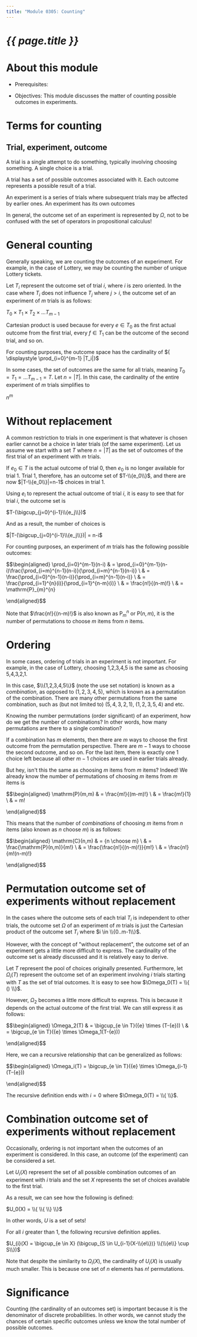 ```yaml
---
title: "Module 0305: Counting"
---
```


# _{{ page.title }}_

# About this module

-   Prerequisites:

-   Objectives: This module discusses the matter of counting possible
    outcomes in experiments.

# Terms for counting

## Trial, experiment, outcome

A trial is a single attempt to do something, typically involving
choosing something. A single choice is a trial.

A trial has a set of possible outcomes associated with it. Each outcome
represents a possible result of a trial.

An experiment is a series of trials where subsequent trials may be
affected by earlier ones. An experiment has its own outcomes

In general, the outcome set of an experiment is represented by $\Omega$,
not to be confused with the set of operators in propositional calculus!

# General counting

Generally speaking, we are counting the outcomes of an experiment. For
example, in the case of Lottery, we may be counting the number of unique
Lottery tickets.

Let $T_i$ represent the outcome set of trial $i$, where $i$ is zero
oriented. In the case where $T_i$ does not influence $T_j$ where $j>i$,
the outcome set of an experiment of $m$ trials is as follows:

$T_0 \times T_1 \times T_2 \times \dots T_{m-1}$

Cartesian product is used because for every $e\in T_0$ as the first
actual outcome from the first trial, every $f \in T_1$ can be the
outcome of the second trial, and so on.

For counting purposes, the outcome space has the cardinality of
${ \displaystyle \prod_{i=0}^{m-1} |T_i|}$

In some cases, the set of outcomes are the same for all trials, meaning
$T_0=T_1=\dots T_{m-1}=T$. Let $n=|T|$. In this case, the cardinality of
the entire experiment of $m$ trials simplifies to

$n^m$

# Without replacement

A common restriction to trials in one experiment is that whatever is
chosen earlier cannot be a choice in later trials (of the same
experiment). Let us assume we start with a set $T$ where $n=|T|$ as the
set of outcomes of the first trial of an experiment with $m$ trials.

If $e_0 \in T$ is the actual outcome of trial 0, then $e_0$ is no longer
available for trial 1. Trial 1, therefore, has an outcome set of
$T-\\{e_0\\}$, and there are now $|T-\\{e_0\\}|=n-1$ choices in trial 1.

Using $e_i$ to represent the actual outcome of trial $i$, it is easy to
see that for trial $i$, the outcome set is

$T-(\bigcup_{j=0}^{i-1}\\{e_j\\})$

And as a result, the number of choices is

$|T-(\bigcup_{j=0}^{i-1}\\{e_j\\})| = n-i$

For counting purposes, an experiment of $m$ trials has the following
possible outcomes:

$$\begin{aligned}
    \prod_{i=0}^{m-1}(n-i) & = \prod_{i=0}^{m-1}(n-i)\frac{\prod_{i=m}^{n-1}(n-i)}{\prod_{i=m}^{n-1}(n-i)} \\
      & = \frac{\prod_{i=0}^{n-1}(n-i)}{\prod_{i=m}^{n-1}(n-i)} \\
      & = \frac{\prod_{i=1}^{n}(i)}{\prod_{i=1}^{n-m}(i)} \\
      & = \frac{n!}{(n-m)!} \\
      & = \mathrm{P}_{m}^{n}
  
\end{aligned}$$

Note that $\frac{n!}{(n-m)!}$ is also known as $\mathrm{P}_{m}^{n}$ or
$\mathrm{P}(n,m)$, it is the number of permutations to choose $m$ items
from $n$ items.

# Ordering

In some cases, ordering of trials in an experiment is not important. For
example, in the case of Lottery, choosing 1,2,3,4,5 is the same as
choosing 5,4,3,2,1.

In this case, $\\{1,2,3,4,5\\}$ (note the use set notation) is known as a
*combination*, as opposed to $(1,2,3,4,5)$, which is known as a
permutation of the combination. There are many other permutations from
the same combination, such as (but not limited to) $(5,4,3,2,1)$,
$(1,2,3,5,4)$ and etc.

Knowing the number permutations (order significant) of an experiment,
how do we get the number of combinations? In other words, how many
permutations are there to a single combination?

If a combination has $m$ elements, then there are $m$ ways to choose the
first outcome from the permutation perspective. There are $m-1$ ways to
choose the second outcome, and so on. For the last item, there is
exactly one 1 choice left because all other $m-1$ choices are used in
earlier trials already.

But hey, isn't this the same as choosing $m$ items from $m$ items?
Indeed! We already know the number of permutations of choosing $m$ items
from $m$ items is

$$\begin{aligned}
    \mathrm{P}(m,m) & = \frac{m!}{(m-m)!} \\
                    & = \frac{m!}{1} \\
		    & = m!
  
\end{aligned}$$

This means that the number of *combinations* of choosing $m$ items from
$n$ items (also known as $n$ choose $m$) is as follows:

$$\begin{aligned}
    \mathrm{C}(n,m) & = {n \choose m} \\
                    & =  \frac{\mathrm{P}(n,m)}{m!} \\
		    & = \frac{\frac{n!}{(n-m)!}}{m!} \\
		    & = \frac{n!}{m!(n-m)!}
  
\end{aligned}$$

# Permutation outcome set of experiments without replacement

In the cases where the outcome sets of each trial $T_i$ is independent
to other trials, the outcome set $\Omega$ of an experiment of $m$ trials
is just the Cartesian product of the outcome set $T_i$ where
$i \in \\{0..m-1\\}$.

However, with the concept of "without replacement", the outcome set of
an experiment gets a little more difficult to express. The cardinality
of the outcome set is already discussed and it is relatively easy to
derive.

Let $T$ represent the pool of choices originally presented. Furthermore,
let $\Omega_i(T)$ represent the outcome set of an experiment involving
$i$ trials starting with $T$ as the set of trial outcomes. It is easy to
see how $\Omega_0(T) = \\{ () \\}$.

However, $\Omega_2$ becomes a little more difficult to express. This is
because it depends on the actual outcome of the first trial. We can
still express it as follows:

$$\begin{aligned}
    \Omega_2(T) & = \bigcup_{e \in T}(\{e\} \times (T-\{e\})) \\
                & = \bigcup_{e \in T}(\{e\} \times \Omega_1(T-\{e\}))
  
\end{aligned}$$

Here, we can a recursive relationship that can be generalized as
follows:

$$\begin{aligned}
    \Omega_i(T) = \bigcup_{e \in T}(\{e\} \times \Omega_{i-1}(T-\{e\}))
  
\end{aligned}$$

The recursive definition ends with $i=0$ where $\Omega_0(T) = \\{ \\}$.

# Combination outcome set of experiments without replacement

Occasionally, ordering is not important when the outcomes of an
experiment is considered. In this case, an outcome (of the experiment)
can be considered a set.

Let $U_i(X)$ represent the set of all possible combination outcomes of
an experiment with $i$ trials and the set $X$ represents the set of
choices available to the first trial.

As a result, we can see how the following is defined:

$U_0(X) = \\{ \\{ \\} \\}$

In other words, $U$ is a set of sets!

For all $i$ greater than 1, the following recursive definition applies.

$U_{i}(X) = \bigcup_{e \in X} (\bigcup_{S \in U_{i-1}(X-\\{e\\})} \\{\\{e\\} \cup S\\})$

Note that despite the similarity to $\Omega_i(X)$, the cardinality of
$U_i(X)$ is usually much smaller. This is because one set of $n$
elements has $n!$ permutations.

# Significance

Counting (the cardinality of an outcomes set) is important because it is
the denominator of discrete probabilities. In other words, we cannot
study the chances of certain specific outcomes unless we know the total
number of possible outcomes.
